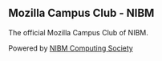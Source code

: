 ## Mozilla Campus Club - NIBM

The official Mozilla Campus Club of NIBM.

Powered by [NIBM Computing Society](https://github.com/nibmcs)
